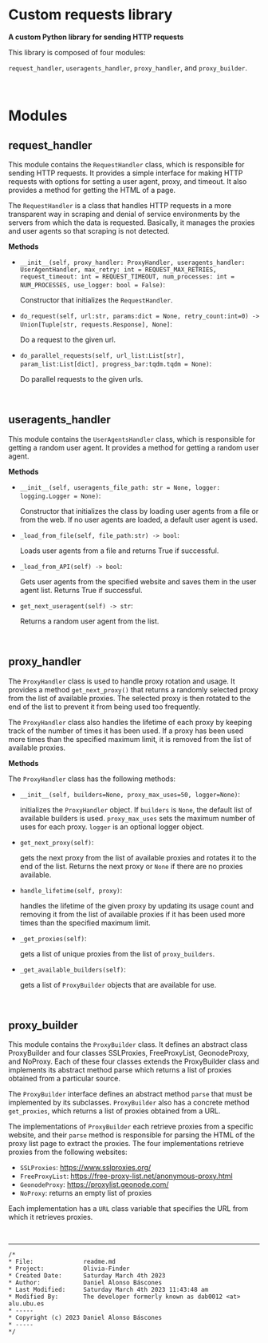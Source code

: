 **Custom requests library**
================


**A custom Python library for sending HTTP requests**

This library is composed of four modules:

`request_handler`, `useragents_handler`, `proxy_handler`, and `proxy_builder`.

<br>


# **Modules**

## **request_handler**

This module contains the `RequestHandler` class, which is responsible for sending HTTP requests. It provides a simple interface for making HTTP requests with options for setting a user agent, proxy, and timeout. It also provides a method for getting the HTML of a page.

The `RequestHandler` is a class that handles HTTP requests in a more transparent way in scraping and denial of service environments by the servers from which the data is requested. Basically, it manages the proxies and user agents so that scraping is not detected.

**Methods**

-   `__init__(self, proxy_handler: ProxyHandler, useragents_handler: UserAgentHandler, max_retry: int = REQUEST_MAX_RETRIES, request_timeout: int = REQUEST_TIMEOUT, num_processes: int = NUM_PROCESSES, use_logger: bool = False)`: 

    Constructor that initializes the `RequestHandler`. 

-   `do_request(self, url:str, params:dict = None, retry_count:int=0) -> Union[Tuple[str, requests.Response], None]`: 

    Do a request to the given url. 

-   `do_parallel_requests(self, url_list:List[str], param_list:List[dict], progress_bar:tqdm.tqdm = None)`: 

    Do parallel requests to the given urls.

<br>

## **useragents_handler**

This module contains the `UserAgentsHandler` class, which is responsible for getting a random user agent. It provides a method for getting a random user agent.

**Methods**
-   `__init__(self, useragents_file_path: str = None, logger: logging.Logger = None)`: 

    Constructor that initializes the class by loading user agents from a file or from the web. If no user agents are loaded, a default user agent is used.
-   `_load_from_file(self, file_path:str) -> bool`: 

    Loads user agents from a file and returns True if successful.

-   `_load_from_API(self) -> bool`: 
    
    Gets user agents from the specified website and saves them in the user agent list. Returns True if successful.

-   `get_next_useragent(self) -> str`: 
    
    Returns a random user agent from the list.

<br>

## **proxy_handler**

The `ProxyHandler` class is used to handle proxy rotation and usage. It provides a method `get_next_proxy()` that returns a randomly selected proxy from the list of available proxies. The selected proxy is then rotated to the end of the list to prevent it from being used too frequently.

The `ProxyHandler` class also handles the lifetime of each proxy by keeping track of the number of times it has been used. If a proxy has been used more times than the specified maximum limit, it is removed from the list of available proxies.

**Methods**

The `ProxyHandler` class has the following methods:

-   `__init__(self, builders=None, proxy_max_uses=50, logger=None)`: 

    initializes the `ProxyHandler` object. If `builders` is `None`, the default list of available builders is used. `proxy_max_uses` sets the maximum number of uses for each proxy. `logger` is an optional logger object.

-   `get_next_proxy(self)`: 

    gets the next proxy from the list of available proxies and rotates it to the end of the list. Returns the next proxy or `None` if there are no proxies available.

-   `handle_lifetime(self, proxy)`: 

    handles the lifetime of the given proxy by updating its usage count and removing it from the list of available proxies if it has been used more times than the specified maximum limit.

-   `_get_proxies(self)`: 

    gets a list of unique proxies from the list of `proxy_builders`.

-   `_get_available_builders(self)`: 
    
    gets a list of `ProxyBuilder` objects that are available for use.

<br>

## **proxy_builder**

This module contains the `ProxyBuilder` class. It defines an abstract class ProxyBuilder and four classes SSLProxies, FreeProxyList, GeonodeProxy, and NoProxy. Each of these four classes extends the ProxyBuilder class and implements its abstract method parse which returns a list of proxies obtained from a particular source.

The `ProxyBuilder` interface defines an abstract method `parse` that must be implemented by its subclasses. `ProxyBuilder` also has a concrete method `get_proxies`, which returns a list of proxies obtained from a URL.

The implementations of `ProxyBuilder` each retrieve proxies from a specific website, and their `parse` method is responsible for parsing the HTML of the proxy list page to extract the proxies. The four implementations retrieve proxies from the following websites:

-   `SSLProxies`: <https://www.sslproxies.org/>
-   `FreeProxyList`: <https://free-proxy-list.net/anonymous-proxy.html>
-   `GeonodeProxy`: <https://proxylist.geonode.com/>
-   `NoProxy`: returns an empty list of proxies

Each implementation has a `URL` class variable that specifies the URL from which it retrieves proxies.

<br>

---


    /*
    * File:              readme.md
    * Project:           Olivia-Finder
    * Created Date:      Saturday March 4th 2023
    * Author:            Daniel Alonso Báscones
    * Last Modified:     Saturday March 4th 2023 11:43:48 am
    * Modified By:       The developer formerly known as dab0012 <at> alu.ubu.es
    * -----
    * Copyright (c) 2023 Daniel Alonso Báscones
    * -----
    */